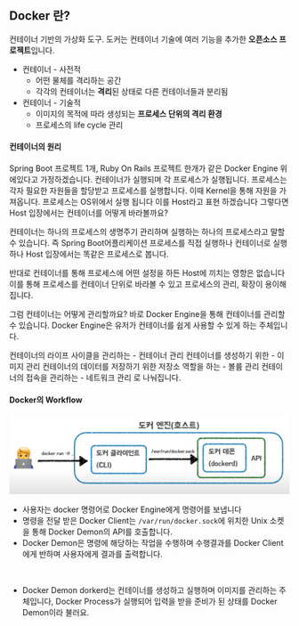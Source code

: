 ## Docker 란? 

컨테이너 기반의 가상화 도구.
도커는 컨테이너 기술에 여러 기능을 추가한 **오픈소스 프로젝트**입니다.

* 컨테이너 - 사전적
    * 어떤 물체를 격리하는 공간
    * 각각의 컨테이너는 **격리**된 상태로 다른 컨테이너들과 분리됨
* 컨테이너 - 기술적
    * 이미지의 목적에 따라 생성되는 **프로세스 단위의 격리 환경**
    * 프로세스의 life cycle 관리

#### 컨테이너의 원리
Spring Boot 프로젝트 1개, Ruby On Rails 프로젝트 한개가 같은 Docker Engine 위에있다고 가정하겠습니다. 
컨테이너가 실행되며 각 프로세스가 실행됩니다. 프로세스는 각자 필요한 자원들을 할당받고 프로세스를 실행합니다. 이때 Kernel을 통해 자원을 가져옵니다.
프로세스는 OS위에서 실행 됩니다 이를 Host라고 표현 하겠습니다
그렇다면 Host 입장에서는 컨테이너를 어떻게 바라볼까요?

컨테이너는 하나의 프로세스의 생명주기 관리하며 실행하는 하나의 프로세스라고 말할 수 있습니다. 즉 Spring Boot어플리케이션 프로세스를 직접 실행하나 컨테이너로 실행하나 Host 입장에서는 똑같은 프로세스로 봅니다.

반대로 컨테이너를 통해 프로세스에 어떤 설정을 하든 Host에 끼치는 영향은 없습니다
이를 통해 프로세스를 컨테이너 단위로 바라볼 수 있고 프로세스의 관리, 확장이 용이해집니다.

그럼 컨테이너는 어떻게 관리할까요?
바로 Docker Engine을 통해 컨테이너를 관리할 수 있습니다.
Docker Engine은 유저가 컨테이너를 쉽게 사용할 수 있게 하는 주체입니다.

컨테이너의 라이프 사이클을 관리하는 - 컨테이너 관리
컨테이너를 생성하기 위한 - 이미지 관리
컨테이너의 데이터를 저장하기 위한 저장소 역할을 하는 - 볼륨 관리
컨테이너의 접속을 관리하는 - 네트워크 관리
로 나눠집니다.

#### Docker의 Workflow
![](/img/docker.png)

* 사용자는 docker 명령어로 Docker Engine에게 명령어를 보냅니다
* 명령을 전달 받은 Docker Client는 `/var/run/docker.sock`에 위치한 Unix 소켓을 통해 Docker Demon의 API를 호출합니다.
* Docker Demon은 명령에 해당하는 작업을 수행하며 수행결과를 Docker Client에게 반하며 사용자에게 결과를 출력합니다.

<br>

* Docker Demon
dorkerd는 컨테이너를 생성하고 실행하며 이미지를 관리하는 주체입니다,
Docker Process가 실행되어 입력을 받을 준비가 된 상태를 Docker Demon이라 불러요.


